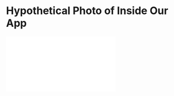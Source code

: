 # Hypothetical Photo of Inside Our App

![The Audio-to-text button is the microphone near the bottom of the photo and it looks like a microphone (R7). Once you press it, it will indent (R8) and then it will start listening to the audio using your device's microphone (R6). Then the user can press the download button to name the document (R9 and R10).](/artifacts/use_case_diagram.pdf)

